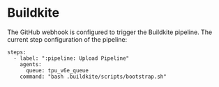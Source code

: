 # Buildkite

The GitHub webhook is configured to trigger the Buildkite pipeline. The current step configuration of the pipeline:

```
steps:
  - label: ":pipeline: Upload Pipeline"
    agents:
      queue: tpu_v6e_queue
    command: "bash .buildkite/scripts/bootstrap.sh"
```
